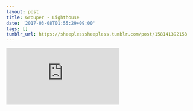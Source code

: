 ```yaml
---
layout: post
title: Grouper - Lighthouse
date: '2017-03-08T01:55:29+09:00'
tags: []
tumblr_url: https://sheeplesssheepless.tumblr.com/post/158141392153
---
```

<iframe src="https://www.youtube.com/embed/Cm4fk2bZbno" frameborder="0"></iframe>
